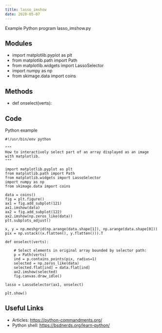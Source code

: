```yaml
---
title: lasso_imshow
date: 2020-05-07
---
```

Example Python program lasso_imshow.py

## Modules

* import matplotlib.pyplot as plt
* from matplotlib.path import Path
* from matplotlib.widgets import LassoSelector
* import numpy as np
* from skimage.data import coins

## Methods

* def onselect(verts):

## Code

Python example

    #!/usr/bin/env python
    
    """
    How to interactively select part of an array displayed as an image with matplotlib.
    """
    
    import matplotlib.pyplot as plt
    from matplotlib.path import Path
    from matplotlib.widgets import LassoSelector
    import numpy as np
    from skimage.data import coins
    
    data = coins()
    fig = plt.figure()
    ax1 = fig.add_subplot(121)
    ax1.imshow(data)
    ax2 = fig.add_subplot(122)
    ax2.imshow(np.zeros_like(data))
    plt.subplots_adjust()
    
    x, y = np.meshgrid(np.arange(data.shape[1]), np.arange(data.shape[0]))
    pix = np.vstack((x.flatten(), y.flatten())).T
    
    def onselect(verts):
    
        # Select elements in original array bounded by selector path:
        p = Path(verts)
        ind = p.contains_points(pix, radius=1)
        selected = np.zeros_like(data)
        selected.flat[ind] = data.flat[ind]
        ax2.imshow(selected)
        fig.canvas.draw_idle()
        
    lasso = LassoSelector(ax1, onselect)
    
    plt.show()

## Useful Links

- Articles: https://python-commandments.org/
- Python shell: https://bsdnerds.org/learn-python/
